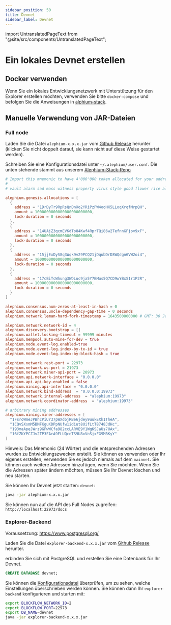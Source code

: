 ```yaml
---
sidebar_position: 50
title: Devnet
sidebar_label: Devnet
---
```


import UntranslatedPageText from "@site/src/components/UntranslatedPageText";

<UntranslatedPageText />

# Ein lokales Devnet erstellen

## Docker verwenden

Wenn Sie ein lokales Entwicklungsnetzwerk mit Unterstützung für den Explorer erstellen möchten, verwenden Sie bitte `docker-compose` und befolgen Sie die Anweisungen in [alphium-stack](https://github.com/alephium/alephium-stack#devnet).

## Manuelle Verwendung von JAR-Dateien

### Full node

Laden Sie die Datei `alephium-x.x.x.jar` vom [Github Release](https://github.com/alephium/alephium/releases/latest) herunter (klicken Sie nicht doppelt darauf, sie kann nicht auf diese Weise gestartet werden).

Schreiben Sie eine Konfigurationsdatei unter  `~/.alephium/user.conf`. Die unten stehende stammt aus unserem [Alephium-Stack-Repo](https://github.com/alephium/alephium-stack/blob/master/devnet/devnet.conf)

```conf
# Import this mnemonic to have 4'000'000 token allocated for your addresses
#
# vault alarm sad mass witness property virus style good flower rice alpha viable evidence run glare pretty scout evil judge enroll refuse another lava

alephium.genesis.allocations = [
  {
    address = "1DrDyTr9RpRsQnDnXo2YRiPzPW4ooHX5LLoqXrqfMrpQH",
    amount = 1000000000000000000000000,
    lock-duration = 0 seconds
  },
  {
    address = "14UAjZ3qcmEVKdTo84Kwf4RprTQi86w2TefnnGFjov9xF",
    amount = 1000000000000000000000000,
    lock-duration = 0 seconds
  },
  {
    address = "15jjExDyS8q3Wqk9v29PCQ21jDqubDrD8WQdgn6VW2oi4",
    amount = 1000000000000000000000000,
    lock-duration = 0 seconds
  },
  {
    address = "17cBiTcWhung3WDLuc9ja5Y7BMus5Q7CD9wYBxS1r1P2R",
    amount = 1000000000000000000000000,
    lock-duration = 0 seconds
  }
]

alephium.consensus.num-zeros-at-least-in-hash = 0
alephium.consensus.uncle-dependency-gap-time = 0 seconds
alephium.network.leman-hard-fork-timestamp = 1643500800000 # GMT: 30 January 2022 00:00:00

alephium.network.network-id = 4
alephium.discovery.bootstrap = []
alephium.wallet.locking-timeout = 99999 minutes
alephium.mempool.auto-mine-for-dev = true
alephium.node.event-log.enabled=true
alephium.node.event-log.index-by-tx-id = true
alephium.node.event-log.index-by-block-hash = true

alephium.network.rest-port = 22973
alephium.network.ws-port = 21973
alephium.network.miner-api-port = 20973
alephium.api.network-interface = "0.0.0.0"
alephium.api.api-key-enabled = false
alephium.mining.api-interface = "0.0.0.0"
alephium.network.bind-address  = "0.0.0.0:19973"
alephium.network.internal-address  = "alephium:19973"
alephium.network.coordinator-address  = "alephium:19973"

# arbitrary mining addresses
alephium.mining.miner-addresses = [
  "1FsroWmeJPBhcPiUr37pWXdojRBe6jdey9uukEXk1TheA",
  "1CQvSXsmM5BMFKguKDPpNUfw1idiut8UifLtT8748JdHc",
  "193maApeJWrz9GFwWCfa982ccLARVE9Y1WgKSJaUs7UAx",
  "16fZKYPCZJv2TP3FArA9FLUQceTS9U8xVnSjxFG9MBKyY"
]
```

Hinweis: Das Mnemonic (24 Wörter) und die entsprechenden Adressen wurden zu Entwicklungs­zwecken erstellt. Sie können es verwenden oder Ihr eigenes erstellen, verwenden Sie es jedoch niemals auf dem `mainnet`.
Sie können auch weitere Adressen hinzufügen, wenn Sie möchten. Wenn Sie die Adressen später ändern möchten, müssen Sie Ihr Devnet löschen und neu starten.


Sie können Ihr Devnet jetzt starten: `devnet`:

```sh
java -jar alephium-x.x.x.jar
```

Sie können nun auf die API des Full Nodes zugreifen: `http://localhost:22973/docs`

### Explorer-Backend

Voraussetzung: https://www.postgresql.org/

Laden Sie die Datei `explorer-backend-x.x.x.jar` vom [Github Release](https://github.com/alephium/explorer-backend/releases/latest) herunter.

erbinden Sie sich mit PostgreSQL und erstellen Sie eine Datenbank für Ihr Devnet.

```sql
CREATE DATABASE devnet;
```

Sie können die [Konfigurationsdatei](https://github.com/alephium/explorer-backend/blob/feature/contract-subcontract/app/src/main/resources/application.conf) überprüfen, um zu sehen, welche Einstellungen überschrieben werden können. Sie können dann Ihr `explorer-backend` konfigurieren und starten mit:

```sh
export BLOCKFLOW_NETWORK_ID=2
export BLOCKFLOW_PORT=22973
export DB_NAME=devnet
java -jar explorer-backend-x.x.x.jar
```
